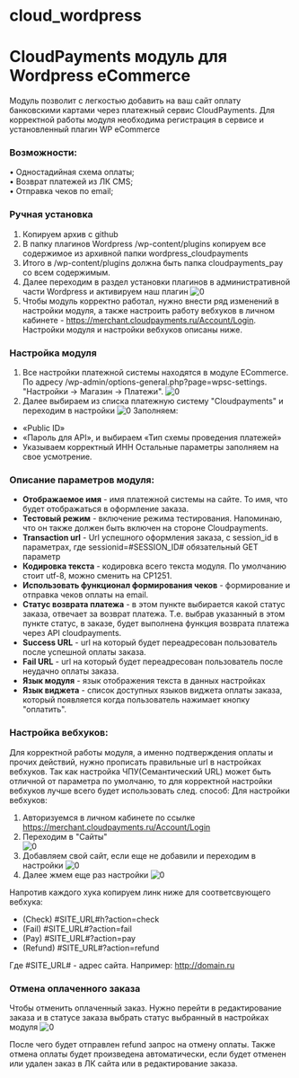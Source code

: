 # cloud_wordpress

# CloudPayments модуль для Wordpress eCommerce
Модуль позволит с легкостью добавить на ваш сайт оплату банковскими картами через платежный сервис CloudPayments. 
Для корректной работы модуля необходима регистрация в сервисе и установленный плагин WP eCommerce


### Возможности:  
• Одностадийная схема оплаты;   
• Возврат платежей из ЛК CMS;    
• Отправка чеков по email;

### Ручная установка

1.	Копируем архив с github
2.	В папку плагинов Wordpress /wp-content/plugins копируем все содержимое из архивной папки wordpress_cloudpayments 
3.	Итого в /wp-content/plugins должна быть папка cloudpayments_pay со всем содержимым.
4.	Далее переходим в раздел установки плагинов в административной части Wordpress и активируем наш плагин
![0](http://cloud2.web-sputnik.com/git/img1.png)
5. Чтобы модуль корректно работал, нужно внести ряд изменений в настройки модуля, а также настроить работу вебхуков в личном кабинете - https://merchant.cloudpayments.ru/Account/Login. Настройки модуля и настройки вебхуков описаны ниже.


### Настройка модуля

1.	Все настройки платежной системы находятся в модуле ECommerce. По адресу /wp-admin/options-general.php?page=wpsc-settings. "Настройки -> Магазин -> Платежи".
![0](http://cloud2.web-sputnik.com/git/img2.png)
2.	Далее выбираем из списка платежную систему "Cloudpayments" и переходим в настройки
![0](http://cloud2.web-sputnik.com/git/img3.png)
Заполняем:
- «Public ID»
- «Пароль для API», и выбираем «Тип схемы проведения платежей»
- Указываем корректный ИНН
Остальные параметры заполняем на свое усмотрение. 


### Описание параметров модуля:
- **Отображаемое имя** - имя платежной системы на сайте. То имя, что будет отображаться в оформление заказа.
- **Тестовый режим** - включение режима тестирования. Напоминаю, что он также должен быть включен на стороне Cloudpayments.
- **Transaction url** - Url успешного оформления заказа, с session_id в параметрах, где sessionid=#SESSION_ID# обязательный GET параметр
- **Кодировка текста** - кодировка всего текста модуля. По умолчанию стоит utf-8, можно сменить на CP1251.
- **Использовать функционал формирования чеков** - формирование и отправка чеков оплаты на email. 
- **Статус возврата платежа** - в этом пункте выбирается какой статус заказа, отвечает за возврат платежа. Т.е. выбрав указанный в этом пункте статус, в заказе, будет выполнена функция возврата платежа через API cloudpayments.
- **Success URL** - url на который будет переадресован пользователь после успешной оплаты заказа.
- **Fail URL** - url на который будет переадресован пользователь после неудачно оплаты заказа.
- **Язык модуля** - язык отображения текста в данных настройках
- **Язык виджета** - список доступных языков виджета оплаты заказа, который появляется когда пользователь нажимает кнопку "оплатить".


### Настройка вебхуков:

Для корректной работы модуля, а именно подтверждения оплаты и прочих действий, нужно прописать правильные url в настройках вебхуков. 
Так как  настройка ЧПУ(Семантический URL) может быть отличной от параметра по умолчаню, то для корректной настройки вебхуков лучше всего будет использовать след. способ:
Для настройки вебхуков:
1) Авторизуемся в личном кабинете по ссылке https://merchant.cloudpayments.ru/Account/Login
2) Переходим в "Сайты"  
![0](http://cloud.websputnik.su/git/img4.png)
3) Добавляем свой сайт, если еще не добавили и переходим в настройки
![0](http://cloud.websputnik.su/git/img5.png)
3) Далее жмем еще раз настройки
![0](http://cloud.websputnik.su/git/img6.png)

Напротив каждого хука копируем линк ниже для соответсвующего вебхука:

* (Check) 		#SITE_URL#h?action=check
* (Fail) 		#SITE_URL#?action=fail
* (Pay) 		#SITE_URL#?action=pay
* (Refund)		#SITE_URL#?action=refund

Где #SITE_URL# - адрес сайта. Например: http://domain.ru

### Отмена оплаченного заказа

Чтобы отменить оплаченный заказ. Нужно перейти в редактирование заказа и в статусе заказа выбрать статус выбранный в настройках модуля
![0](http://cloud.websputnik.su/git/img7.png)

После чего будет отправлен refund запрос на отмену оплаты. Также отмена оплаты будет произведена автоматически, если будет отменен или удален заказ в ЛК сайта или в редактирование заказа. 
